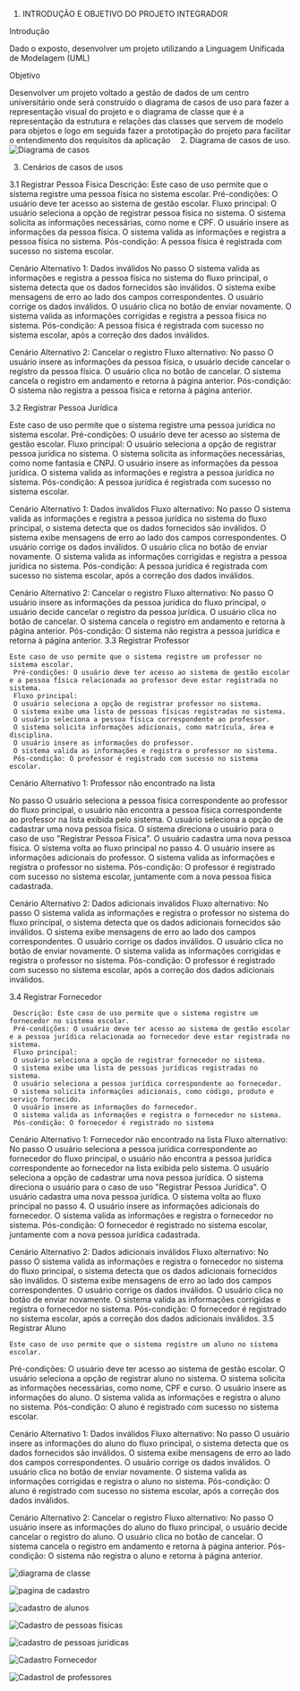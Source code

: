 1.	INTRODUÇÃO E OBJETIVO DO PROJETO INTEGRADOR

Introdução

Dado o exposto, desenvolver um projeto utilizando a Linguagem Unificada de Modelagem (UML) 

Objetivo

Desenvolver um projeto voltado a gestão de dados de um centro universitário onde será construído o diagrama de casos de uso para fazer a representação visual do projeto e o diagrama de classe que é a representação da estrutura e relações das classes que servem de modelo para objetos e logo em seguida fazer a prototipação do projeto para facilitar o entendimento dos requisitos da aplicação 
2.	Diagrama de casos de uso.
![Diagrama de casos](https://github.com/gruposenac33/Projeto-integrador/assets/144973922/7ce0df72-4582-48a8-81da-51ec943ffdfa)

3.	Cenários de casos de usos

3.1	Registrar Pessoa Física
Descrição: Este caso de uso permite que o sistema registre uma pessoa física no sistema escolar.
     Pré-condições: O usuário deve ter acesso ao sistema de gestão escolar.
     Fluxo principal:
     O usuário seleciona a opção de registrar pessoa física no sistema.
     O sistema solicita as informações necessárias, como nome e CPF.
     O usuário insere as informações da pessoa física.
     O sistema valida as informações e registra a pessoa física no sistema.
     Pós-condição: A pessoa física é registrada com sucesso no sistema escolar.

Cenário Alternativo 1: Dados inválidos
    No passo O sistema valida as informações e registra a pessoa física no sistema do fluxo principal, o sistema detecta que os dados fornecidos são inválidos.
    O sistema exibe mensagens de erro ao lado dos campos correspondentes.
    O usuário corrige os dados inválidos.
    O usuário clica no botão de enviar novamente.
    O sistema valida as informações corrigidas e registra a pessoa física no sistema.
 Pós-condição: A pessoa física é registrada com sucesso no sistema escolar, após a correção dos dados inválidos.

Cenário Alternativo 2: Cancelar o registro
  Fluxo alternativo:
    No passo O usuário insere as informações da pessoa física, o usuário decide cancelar o registro da pessoa física.
    O usuário clica no botão de cancelar.
    O sistema cancela o registro em andamento e retorna à página anterior.
  Pós-condição: O sistema não registra a pessoa física e retorna à página anterior.


3.2 Registrar Pessoa Jurídica

Este caso de uso permite que o sistema registre uma pessoa jurídica no sistema escolar.
     Pré-condições: O usuário deve ter acesso ao sistema de gestão escolar.
     Fluxo principal:
     O usuário seleciona a opção de registrar pessoa jurídica no sistema.
     O sistema solicita as informações necessárias, como nome fantasia e CNPJ.
     O usuário insere as informações da pessoa jurídica.
     O sistema valida as informações e registra a pessoa jurídica no sistema.
     Pós-condição: A pessoa jurídica é registrada com sucesso no sistema escolar.

Cenário Alternativo 1: Dados inválidos
  Fluxo alternativo:
  No passo O sistema valida as informações e registra a pessoa jurídica no sistema do fluxo principal, o sistema detecta que os dados fornecidos são inválidos.
  O sistema exibe mensagens de erro ao lado dos campos correspondentes.
  O usuário corrige os dados inválidos.
  O usuário clica no botão de enviar novamente.
  O sistema valida as informações corrigidas e registra a pessoa jurídica no sistema.
  Pós-condição: A pessoa jurídica é registrada com sucesso no sistema escolar, após a correção dos dados inválidos.

Cenário Alternativo 2: Cancelar o registro
  Fluxo alternativo:
  No passo O usuário insere as informações da pessoa jurídica do fluxo principal, o usuário decide cancelar o registro da pessoa jurídica.
  O usuário clica no botão de cancelar.
  O sistema cancela o registro em andamento e retorna à página anterior.
  Pós-condição: O sistema não registra a pessoa jurídica e retorna à página anterior.
3.3 Registrar Professor

   	Este caso de uso permite que o sistema registre um professor no sistema escolar.
     Pré-condições: O usuário deve ter acesso ao sistema de gestão escolar e a pessoa física relacionada ao professor deve estar registrada no sistema.
     Fluxo principal:
     O usuário seleciona a opção de registrar professor no sistema.
     O sistema exibe uma lista de pessoas físicas registradas no sistema.
     O usuário seleciona a pessoa física correspondente ao professor.
     O sistema solicita informações adicionais, como matrícula, área e disciplina.
     O usuário insere as informações do professor.
     O sistema valida as informações e registra o professor no sistema.
     Pós-condição: O professor é registrado com sucesso no sistema escolar.

Cenário Alternativo 1: Professor não encontrado na lista

  No passo O usuário seleciona a pessoa física correspondente ao professor do fluxo principal, o usuário não encontra a pessoa física correspondente ao professor na lista exibida pelo sistema.
  O usuário seleciona a opção de cadastrar uma nova pessoa física.
  O sistema direciona o usuário para o caso de uso "Registrar Pessoa Física".
  O usuário cadastra uma nova pessoa física.
  O sistema volta ao fluxo principal no passo 4.
  O usuário insere as informações adicionais do professor.
  O sistema valida as informações e registra o professor no sistema.
  Pós-condição: O professor é registrado com sucesso no sistema escolar, juntamente com a nova pessoa física cadastrada.

Cenário Alternativo 2: Dados adicionais inválidos
  Fluxo alternativo:
  No passo O sistema valida as informações e registra o professor no sistema do fluxo principal, o sistema detecta que os dados adicionais fornecidos são inválidos.
  O sistema exibe mensagens de erro ao lado dos campos correspondentes.
  O usuário corrige os dados inválidos.
  O usuário clica no botão de enviar novamente.
  O sistema valida as informações corrigidas e registra o professor no sistema.
  Pós-condição: O professor é registrado com sucesso no sistema escolar, após a correção dos dados adicionais inválidos.


3.4 Registrar Fornecedor

     Descrição: Este caso de uso permite que o sistema registre um fornecedor no sistema escolar.
     Pré-condições: O usuário deve ter acesso ao sistema de gestão escolar e a pessoa jurídica relacionada ao fornecedor deve estar registrada no sistema.
     Fluxo principal:
     O usuário seleciona a opção de registrar fornecedor no sistema.
     O sistema exibe uma lista de pessoas jurídicas registradas no sistema.
     O usuário seleciona a pessoa jurídica correspondente ao fornecedor.
     O sistema solicita informações adicionais, como código, produto e serviço fornecido.
     O usuário insere as informações do fornecedor.
     O sistema valida as informações e registra o fornecedor no sistema.
     Pós-condição: O fornecedor é registrado no sistema


Cenário Alternativo 1: Fornecedor não encontrado na lista
  Fluxo alternativo:
   No passo O usuário seleciona a pessoa jurídica correspondente ao fornecedor do fluxo principal, o usuário não encontra a pessoa jurídica   correspondente ao fornecedor na lista exibida pelo sistema.
  O usuário seleciona a opção de cadastrar uma nova pessoa jurídica.
  O sistema direciona o usuário para o caso de uso "Registrar Pessoa Jurídica".
  O usuário cadastra uma nova pessoa jurídica.
  O sistema volta ao fluxo principal no passo 4.
  O usuário insere as informações adicionais do fornecedor.
  O sistema valida as informações e registra o fornecedor no sistema.
  Pós-condição: O fornecedor é registrado no sistema escolar, juntamente com a nova pessoa jurídica cadastrada.

Cenário Alternativo 2: Dados adicionais inválidos
  Fluxo alternativo:
  No passo O sistema valida as informações e registra o fornecedor no sistema do fluxo principal, o sistema detecta que os dados adicionais fornecidos são inválidos.
  O sistema exibe mensagens de erro ao lado dos campos correspondentes.
  O usuário corrige os dados inválidos.
  O usuário clica no botão de enviar novamente.
  O sistema valida as informações corrigidas e registra o fornecedor no sistema.
  Pós-condição: O fornecedor é registrado no sistema escolar, após a correção dos dados adicionais inválidos.
  3.5 Registrar Aluno

  	Este caso de uso permite que o sistema registre um aluno no sistema escolar.
  Pré-condições: O usuário deve ter acesso ao sistema de gestão escolar.
 O usuário seleciona a opção de registrar aluno no sistema.
 O sistema solicita as informações necessárias, como nome, CPF e curso.
 O usuário insere as informações do aluno.
 O sistema valida as informações e registra o aluno no sistema.
 Pós-condição: O aluno é registrado com sucesso no sistema escolar.

Cenário Alternativo 1: Dados inválidos
  Fluxo alternativo:
  No passo O usuário insere as informações do aluno do fluxo principal, o sistema detecta que os dados fornecidos são inválidos.
  O sistema exibe mensagens de erro ao lado dos campos correspondentes.
  O usuário corrige os dados inválidos.
  O usuário clica no botão de enviar novamente.
  O sistema valida as informações corrigidas e registra o aluno no sistema.
  Pós-condição: O aluno é registrado com sucesso no sistema escolar, após a correção dos dados inválidos.

Cenário Alternativo 2: Cancelar o registro
  Fluxo alternativo:
  No passo O usuário insere as informações do aluno do fluxo principal, o usuário decide cancelar o registro do aluno.
  O usuário clica no botão de cancelar.
  O sistema cancela o registro em andamento e retorna à página anterior.
  Pós-condição: O sistema não registra o aluno e retorna à página anterior.

![diagrama de classe](https://github.com/gruposenac33/Projeto-integrador/assets/144973922/63d96f3e-383c-4967-99c0-1cdaccead3a4)

![pagina de cadastro](https://github.com/gruposenac33/Projeto-integrador/assets/144973922/8ca90284-1a2d-4d20-bab4-d490cd0934be)

![cadastro de alunos](https://github.com/gruposenac33/Projeto-integrador/assets/144973922/2f57469c-5b64-428b-adb7-6d77e51f7ed9)

![Cadastro de pessoas fisicas](https://github.com/gruposenac33/Projeto-integrador/assets/144973922/6e3a370b-7e1d-46fb-9c99-0f96b533f36e)

![cadastro de pessoas juridicas](https://github.com/gruposenac33/Projeto-integrador/assets/144973922/91d776fe-3347-492c-9384-e534ec9fc25e)

![Cadastro Fornecedor](https://github.com/gruposenac33/Projeto-integrador/assets/144973922/f391e657-bdb8-47e0-8511-8a5d2cb74668)

![Cadastrol de professores](https://github.com/gruposenac33/Projeto-integrador/assets/144973922/a2526f76-950d-4fce-88b7-cb3046095538)
